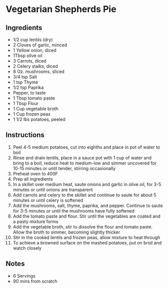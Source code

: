 # Vegetarian Shepherds Pie

## Ingredients

+ 1/2 cup lentils (dry)
+ 2 Cloves of garlic, minced
+ 1 Yellow onion, diced
+ 1Tbsp olive oil
+ 3 Carrots, diced
+ 2 Celery stalks, diced
+ 8 Oz. mushrooms, sliced
+ 3/4 tsp Salt
+ 1 tsp Thyme
+ 1/2 tsp Paprika
+ Pepper, to taste
+ 1 Tbsp tomato paste
+ 1 Tbsp Flour
+ 1 Cup vegetable broth
+ 1 Cup frozen peas
+ 1 1/2 lbs potatoes, peeled

## Instructions

1. Peel 4-5 medium potatoes, cut into eighths and place in pot of water to boil
2. Rinse and drain lentils, place in a sauce pot with 1 cup of water and bring to a boil, reduce heat to medium-low and simmer uncovered for 10-15 minutes or until tender, stirring occasionally
3. Preheat oven to 400F
4. Prep all ingredients
5. In a skillet over medium heat, saute onions and garlic in olive oil, for 3-5 minutes or until onions are transparent
6. Add carrots and celery to the skillet and continue to saute for about 5 minutes or until celery is softened
7. Add the mushrooms, salt, thyme, paprika, and pepper. Continue to saute for 3-5 minutes or until the mushrooms have fully softened
8. Add the tomato paste and flour. Stir until the vegetables are coated and a pasty mixture forms
9. Add the vegetable broth, stir to dissolve the flour and tomato paste. Allow the broth to simmer, becoming slightly thicker
10. Stir in the cooked lentils and frozen peas, allow mixture to heat through
11. To achieve a browned surface on the mashed potatoes, put on broil and watch closely

## Notes

+ 6 Servings
+ 90 mins from scratch
